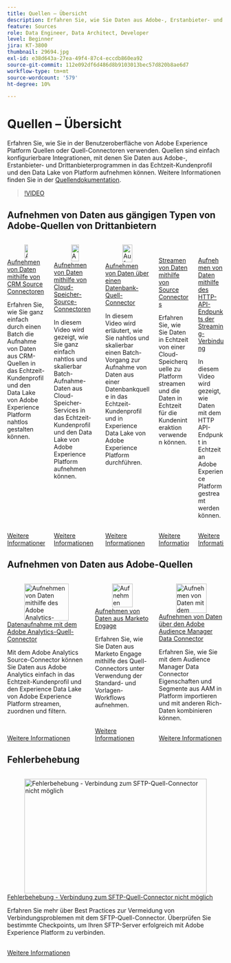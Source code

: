 ```yaml
---
title: Quellen – Übersicht
description: Erfahren Sie, wie Sie Daten aus Adobe-, Erstanbieter- und Drittanbieter-Anwendungen einfach in das Echtzeit-Kundenprofil und den Daten-Pool von Platform aufnehmen können.
feature: Sources
role: Data Engineer, Data Architect, Developer
level: Beginner
jira: KT-3800
thumbnail: 29694.jpg
exl-id: e38d643a-27ea-49f4-87c4-eccdb860ea92
source-git-commit: 112e092df6d486d8b9103013bec57d820b8ae6d7
workflow-type: tm+mt
source-wordcount: '579'
ht-degree: 10%

---
```


# Quellen – Übersicht

Erfahren Sie, wie Sie in der Benutzeroberfläche von Adobe Experience Platform Quellen oder Quell-Connectoren verwenden. Quellen sind einfach konfigurierbare Integrationen, mit denen Sie Daten aus Adobe-, Erstanbieter- und Drittanbieterprogrammen in das Echtzeit-Kundenprofil und den Data Lake von Platform aufnehmen können. Weitere Informationen finden Sie in der [Quellendokumentation](https://experienceleague.adobe.com/docs/experience-platform/sources/home.html?lang=de).

>[!VIDEO](https://video.tv.adobe.com/v/33165?learn=on&enablevpops&captions=ger)

<!--should have a whole section for data prep-->

## Aufnehmen von Daten aus gängigen Typen von Adobe-Quellen von Drittanbietern

<!-- CARDS
* ingest-data-from-crm.md
* ingest-data-from-cloud-storage.md
* ingest-data-from-databases.md
* streaming-ingestion-source-connector.md
* streaming-ingestion-http-api.md
-->
<!-- START CARDS HTML - DO NOT MODIFY BY HAND -->
<div class="columns">
    <div class="column is-half-tablet is-half-desktop is-one-third-widescreen" aria-label="Ingest Data using CRM Source Connectors">
        <div class="card" style="height: 100%; display: flex; flex-direction: column; height: 100%;">
            <div class="card-image">
                <figure class="image x-is-16by9">
                    <a href="ingest-data-from-crm.md" title="Aufnehmen von Daten mithilfe von CRM Source Connectoren" target="_blank" rel="referrer">
                        <img class="is-bordered-r-small" src="https://video.tv.adobe.com/v/33159?format=jpeg&nocache=1740415500926&captions=ger" alt="Aufnehmen von Daten mithilfe von CRM Source Connectoren"
                             style="width: 100%; aspect-ratio: 16 / 9; object-fit: cover; overflow: hidden; display: block; margin: auto;">
                    </a>
                </figure>
            </div>
            <div class="card-content is-padded-small" style="display: flex; flex-direction: column; flex-grow: 1; justify-content: space-between;">
                <div class="top-card-content">
                    <p class="headline is-size-6 has-text-weight-bold">
                        <a href="ingest-data-from-crm.md" target="_blank" rel="referrer" title="Aufnehmen von Daten mithilfe von CRM Source Connectoren">Aufnehmen von Daten mithilfe von CRM Source Connectoren</a>
                    </p>
                    <p class="is-size-6">Erfahren Sie, wie Sie ganz einfach durch einen Batch die Aufnahme von Daten aus CRM-Quellen in das Echtzeit-Kundenprofil und den Data Lake von Adobe Experience Platform nahtlos gestalten können.</p>
                </div>
                <a href="ingest-data-from-crm.md" target="_blank" rel="referrer" class="spectrum-Button spectrum-Button--outline spectrum-Button--primary spectrum-Button--sizeM" style="align-self: flex-start; margin-top: 1rem;">
                    <span class="spectrum-Button-label has-no-wrap has-text-weight-bold">Weitere Informationen</span>
                </a>
            </div>
        </div>
    </div>
    <div class="column is-half-tablet is-half-desktop is-one-third-widescreen" aria-label="Ingest Data using Cloud Storage Source Connectors">
        <div class="card" style="height: 100%; display: flex; flex-direction: column; height: 100%;">
            <div class="card-image">
                <figure class="image x-is-16by9">
                    <a href="ingest-data-from-cloud-storage.md" title="Aufnehmen von Daten mithilfe von Cloud Storage Source Connectors" target="_blank" rel="referrer">
                        <img class="is-bordered-r-small" src="https://video.tv.adobe.com/v/33155?format=jpeg&nocache=1740415500914&captions=ger" alt="Aufnehmen von Daten mithilfe von Cloud Storage Source Connectors"
                             style="width: 100%; aspect-ratio: 16 / 9; object-fit: cover; overflow: hidden; display: block; margin: auto;">
                    </a>
                </figure>
            </div>
            <div class="card-content is-padded-small" style="display: flex; flex-direction: column; flex-grow: 1; justify-content: space-between;">
                <div class="top-card-content">
                    <p class="headline is-size-6 has-text-weight-bold">
                        <a href="ingest-data-from-cloud-storage.md" target="_blank" rel="referrer" title="Aufnehmen von Daten mithilfe von Cloud Storage Source Connectors">Aufnehmen von Daten mithilfe von Cloud-Speicher-Source-Connectoren</a>
                    </p>
                    <p class="is-size-6">In diesem Video wird gezeigt, wie Sie ganz einfach nahtlos und skalierbar Batch-Aufnahme-Daten aus Cloud-Speicher-Services in das Echtzeit-Kundenprofil und den Data Lake von Adobe Experience Platform aufnehmen können.</p>
                </div>
                <a href="ingest-data-from-cloud-storage.md" target="_blank" rel="referrer" class="spectrum-Button spectrum-Button--outline spectrum-Button--primary spectrum-Button--sizeM" style="align-self: flex-start; margin-top: 1rem;">
                    <span class="spectrum-Button-label has-no-wrap has-text-weight-bold">Weitere Informationen</span>
                </a>
            </div>
        </div>
    </div>
    <div class="column is-half-tablet is-half-desktop is-one-third-widescreen" aria-label="Ingest data using a database source connector">
        <div class="card" style="height: 100%; display: flex; flex-direction: column; height: 100%;">
            <div class="card-image">
                <figure class="image x-is-16by9">
                    <a href="ingest-data-from-databases.md" title="Aufnehmen von Daten über einen Datenbank-Quell-Connector" target="_blank" rel="referrer">
                        <img class="is-bordered-r-small" src="https://video.tv.adobe.com/v/329317?format=jpeg&nocache=1740415500936" alt="Aufnehmen von Daten über einen Datenbank-Quell-Connector"
                             style="width: 100%; aspect-ratio: 16 / 9; object-fit: cover; overflow: hidden; display: block; margin: auto;">
                    </a>
                </figure>
            </div>
            <div class="card-content is-padded-small" style="display: flex; flex-direction: column; flex-grow: 1; justify-content: space-between;">
                <div class="top-card-content">
                    <p class="headline is-size-6 has-text-weight-bold">
                        <a href="ingest-data-from-databases.md" target="_blank" rel="referrer" title="Aufnehmen von Daten über einen Datenbank-Quell-Connector">Aufnehmen von Daten über einen Datenbank-Quell-Connector</a>
                    </p>
                    <p class="is-size-6">In diesem Video wird erläutert, wie Sie nahtlos und skalierbar einen Batch-Vorgang zur Aufnahme von Daten aus einer Datenbankquelle in das Echtzeit-Kundenprofil und in Experience Data Lake von Adobe Experience Platform durchführen.</p>
                </div>
                <a href="ingest-data-from-databases.md" target="_blank" rel="referrer" class="spectrum-Button spectrum-Button--outline spectrum-Button--primary spectrum-Button--sizeM" style="align-self: flex-start; margin-top: 1rem;">
                    <span class="spectrum-Button-label has-no-wrap has-text-weight-bold">Weitere Informationen</span>
                </a>
            </div>
        </div>
    </div>
    <div class="column is-half-tablet is-half-desktop is-one-third-widescreen" aria-label="Stream data using Source Connectors">
        <div class="card" style="height: 100%; display: flex; flex-direction: column; height: 100%;">
            <div class="card-image">
                <figure class="image x-is-16by9">
                    <a href="streaming-ingestion-source-connector.md" title="Streamen von Daten mit Source Connectors" target="_blank" rel="referrer">
                        <img class="is-bordered-r-small" src="https://video.tv.adobe.com/v/331943?format=jpeg&nocache=1740415500903" alt="Streamen von Daten mit Source Connectors"
                             style="width: 100%; aspect-ratio: 16 / 9; object-fit: cover; overflow: hidden; display: block; margin: auto;">
                    </a>
                </figure>
            </div>
            <div class="card-content is-padded-small" style="display: flex; flex-direction: column; flex-grow: 1; justify-content: space-between;">
                <div class="top-card-content">
                    <p class="headline is-size-6 has-text-weight-bold">
                        <a href="streaming-ingestion-source-connector.md" target="_blank" rel="referrer" title="Streamen von Daten mit Source Connectors">Streamen von Daten mithilfe von Source Connectors</a>
                    </p>
                    <p class="is-size-6">Erfahren Sie, wie Sie Daten in Echtzeit von einer Cloud-Speicherquelle zu Platform streamen und die Daten in Echtzeit für die Kundeninteraktion verwenden können.</p>
                </div>
                <a href="streaming-ingestion-source-connector.md" target="_blank" rel="referrer" class="spectrum-Button spectrum-Button--outline spectrum-Button--primary spectrum-Button--sizeM" style="align-self: flex-start; margin-top: 1rem;">
                    <span class="spectrum-Button-label has-no-wrap has-text-weight-bold">Weitere Informationen</span>
                </a>
            </div>
        </div>
    </div>
    <div class="column is-half-tablet is-half-desktop is-one-third-widescreen" aria-label="Ingest Data using Streaming Connection HTTP API endpoint">
        <div class="card" style="height: 100%; display: flex; flex-direction: column; height: 100%;">
            <div class="card-image">
                <figure class="image x-is-16by9">
                    <a href="streaming-ingestion-http-api.md" title="Aufnehmen von Daten mithilfe des HTTP-API-Endpunkts der Streaming-Verbindung" target="_blank" rel="referrer">
                        <img class="is-bordered-r-small" src="https://video.tv.adobe.com/v/331028?format=jpeg&nocache=1740415500889" alt="Aufnehmen von Daten mithilfe des HTTP-API-Endpunkts der Streaming-Verbindung"
                             style="width: 100%; aspect-ratio: 16 / 9; object-fit: cover; overflow: hidden; display: block; margin: auto;">
                    </a>
                </figure>
            </div>
            <div class="card-content is-padded-small" style="display: flex; flex-direction: column; flex-grow: 1; justify-content: space-between;">
                <div class="top-card-content">
                    <p class="headline is-size-6 has-text-weight-bold">
                        <a href="streaming-ingestion-http-api.md" target="_blank" rel="referrer" title="Aufnehmen von Daten mithilfe des HTTP-API-Endpunkts der Streaming-Verbindung">Aufnehmen von Daten mithilfe des HTTP-API-Endpunkts der Streaming-Verbindung</a>
                    </p>
                    <p class="is-size-6">In diesem Video wird gezeigt, wie Daten mit dem HTTP API-Endpunkt in Echtzeit an Adobe Experience Platform gestreamt werden können.</p>
                </div>
                <a href="streaming-ingestion-http-api.md" target="_blank" rel="referrer" class="spectrum-Button spectrum-Button--outline spectrum-Button--primary spectrum-Button--sizeM" style="align-self: flex-start; margin-top: 1rem;">
                    <span class="spectrum-Button-label has-no-wrap has-text-weight-bold">Weitere Informationen</span>
                </a>
            </div>
        </div>
    </div>
</div>
<!-- END CARDS HTML - DO NOT MODIFY BY HAND -->

## Aufnehmen von Daten aus Adobe-Quellen

<!-- CARDS
* ingest-data-from-adobe-analytics.md
* ingest-data-from-marketo.md
* ingest-data-from-aam.md
-->
<!-- START CARDS HTML - DO NOT MODIFY BY HAND -->
<div class="columns">
    <div class="column is-half-tablet is-half-desktop is-one-third-widescreen" aria-label="Ingest data using the Adobe Analytics source connector">
        <div class="card" style="height: 100%; display: flex; flex-direction: column; height: 100%;">
            <div class="card-image">
                <figure class="image x-is-16by9">
                    <a href="ingest-data-from-adobe-analytics.md" title="Aufnehmen von Daten mithilfe des Adobe Analytics-Quell-Connectors" target="_blank" rel="referrer">
                        <img class="is-bordered-r-small" src="https://video.tv.adobe.com/v/3432289?format=jpeg&nocache=1740415502122&captions=ger" alt="Aufnehmen von Daten mithilfe des Adobe Analytics-Quell-Connectors"
                             style="width: 100%; aspect-ratio: 16 / 9; object-fit: cover; overflow: hidden; display: block; margin: auto;">
                    </a>
                </figure>
            </div>
            <div class="card-content is-padded-small" style="display: flex; flex-direction: column; flex-grow: 1; justify-content: space-between;">
                <div class="top-card-content">
                    <p class="headline is-size-6 has-text-weight-bold">
                        <a href="ingest-data-from-adobe-analytics.md" target="_blank" rel="referrer" title="Aufnehmen von Daten mithilfe des Adobe Analytics-Quell-Connectors">Datenaufnahme mit dem Adobe Analytics-Quell-Connector</a>
                    </p>
                    <p class="is-size-6">Mit dem Adobe Analytics Source-Connector können Sie Daten aus Adobe Analytics einfach in das Echtzeit-Kundenprofil und den Experience Data Lake von Adobe Experience Platform streamen, zuordnen und filtern.</p>
                </div>
                <a href="ingest-data-from-adobe-analytics.md" target="_blank" rel="referrer" class="spectrum-Button spectrum-Button--outline spectrum-Button--primary spectrum-Button--sizeM" style="align-self: flex-start; margin-top: 1rem;">
                    <span class="spectrum-Button-label has-no-wrap has-text-weight-bold">Weitere Informationen</span>
                </a>
            </div>
        </div>
    </div>
    <div class="column is-half-tablet is-half-desktop is-one-third-widescreen" aria-label="Ingest data from Marketo Engage">
        <div class="card" style="height: 100%; display: flex; flex-direction: column; height: 100%;">
            <div class="card-image">
                <figure class="image x-is-16by9">
                    <a href="ingest-data-from-marketo.md" title="Aufnehmen von Daten aus Marketo Engage" target="_blank" rel="referrer">
                        <img class="is-bordered-r-small" src="https://video.tv.adobe.com/v/3451869?format=jpeg&nocache=1740415502109&captions=ger" alt="Aufnehmen von Daten aus Marketo Engage"
                             style="width: 100%; aspect-ratio: 16 / 9; object-fit: cover; overflow: hidden; display: block; margin: auto;">
                    </a>
                </figure>
            </div>
            <div class="card-content is-padded-small" style="display: flex; flex-direction: column; flex-grow: 1; justify-content: space-between;">
                <div class="top-card-content">
                    <p class="headline is-size-6 has-text-weight-bold">
                        <a href="ingest-data-from-marketo.md" target="_blank" rel="referrer" title="Aufnehmen von Daten aus Marketo Engage">Aufnehmen von Daten aus Marketo Engage</a>
                    </p>
                    <p class="is-size-6">Erfahren Sie, wie Sie Daten aus Marketo Engage mithilfe des Quell-Connectors unter Verwendung der Standard- und Vorlagen-Workflows aufnehmen.</p>
                </div>
                <a href="ingest-data-from-marketo.md" target="_blank" rel="referrer" class="spectrum-Button spectrum-Button--outline spectrum-Button--primary spectrum-Button--sizeM" style="align-self: flex-start; margin-top: 1rem;">
                    <span class="spectrum-Button-label has-no-wrap has-text-weight-bold">Weitere Informationen</span>
                </a>
            </div>
        </div>
    </div>
    <div class="column is-half-tablet is-half-desktop is-one-third-widescreen" aria-label="Ingest data using the Adobe Audience Manager data connector">
        <div class="card" style="height: 100%; display: flex; flex-direction: column; height: 100%;">
            <div class="card-image">
                <figure class="image x-is-16by9">
                    <a href="ingest-data-from-aam.md" title="Aufnehmen von Daten mit dem Adobe Audience Manager Data Connector" target="_blank" rel="referrer">
                        <img class="is-bordered-r-small" src="https://video.tv.adobe.com/v/331214/?format=jpeg&nocache=1740415502093" alt="Aufnehmen von Daten mit dem Adobe Audience Manager Data Connector"
                             style="width: 100%; aspect-ratio: 16 / 9; object-fit: cover; overflow: hidden; display: block; margin: auto;">
                    </a>
                </figure>
            </div>
            <div class="card-content is-padded-small" style="display: flex; flex-direction: column; flex-grow: 1; justify-content: space-between;">
                <div class="top-card-content">
                    <p class="headline is-size-6 has-text-weight-bold">
                        <a href="ingest-data-from-aam.md" target="_blank" rel="referrer" title="Aufnehmen von Daten mit dem Adobe Audience Manager Data Connector">Aufnehmen von Daten über den Adobe Audience Manager Data Connector</a>
                    </p>
                    <p class="is-size-6">Erfahren Sie, wie Sie mit dem Audience Manager Data Connector Eigenschaften und Segmente aus AAM in Platform importieren und mit anderen Rich-Daten kombinieren können.</p>
                </div>
                <a href="ingest-data-from-aam.md" target="_blank" rel="referrer" class="spectrum-Button spectrum-Button--outline spectrum-Button--primary spectrum-Button--sizeM" style="align-self: flex-start; margin-top: 1rem;">
                    <span class="spectrum-Button-label has-no-wrap has-text-weight-bold">Weitere Informationen</span>
                </a>
            </div>
        </div>
    </div>
</div>
<!-- END CARDS HTML - DO NOT MODIFY BY HAND -->

## Fehlerbehebung

<!-- CARDS
* troubleshoot-sftp-connector.md
-->
<!-- START CARDS HTML - DO NOT MODIFY BY HAND -->
<div class="columns">
    <div class="column is-half-tablet is-half-desktop is-one-third-widescreen" aria-label="Troubleshoot - Unable to connect to SFTP source connector">
        <div class="card" style="height: 100%; display: flex; flex-direction: column; height: 100%;">
            <div class="card-image">
                <figure class="image x-is-16by9">
                    <a href="troubleshoot-sftp-connector.md" title="Fehlerbehebung - Verbindung zum SFTP-Quell-Connector nicht möglich" target="_blank" rel="referrer">
                        <img class="is-bordered-r-small" src="https://video.tv.adobe.com/v/3443483?format=jpeg&nocache=1740415502267&captions=ger" alt="Fehlerbehebung - Verbindung zum SFTP-Quell-Connector nicht möglich"
                             style="width: 100%; aspect-ratio: 16 / 9; object-fit: cover; overflow: hidden; display: block; margin: auto;">
                    </a>
                </figure>
            </div>
            <div class="card-content is-padded-small" style="display: flex; flex-direction: column; flex-grow: 1; justify-content: space-between;">
                <div class="top-card-content">
                    <p class="headline is-size-6 has-text-weight-bold">
                        <a href="troubleshoot-sftp-connector.md" target="_blank" rel="referrer" title="Fehlerbehebung - Verbindung zum SFTP-Quell-Connector nicht möglich">Fehlerbehebung - Verbindung zum SFTP-Quell-Connector nicht möglich</a>
                    </p>
                    <p class="is-size-6">Erfahren Sie mehr über Best Practices zur Vermeidung von Verbindungsproblemen mit dem SFTP-Quell-Connector. Überprüfen Sie bestimmte Checkpoints, um Ihren SFTP-Server erfolgreich mit Adobe Experience Platform zu verbinden.</p>
                </div>
                <a href="troubleshoot-sftp-connector.md" target="_blank" rel="referrer" class="spectrum-Button spectrum-Button--outline spectrum-Button--primary spectrum-Button--sizeM" style="align-self: flex-start; margin-top: 1rem;">
                    <span class="spectrum-Button-label has-no-wrap has-text-weight-bold">Weitere Informationen</span>
                </a>
            </div>
        </div>
    </div>
</div>
<!-- END CARDS HTML - DO NOT MODIFY BY HAND -->

